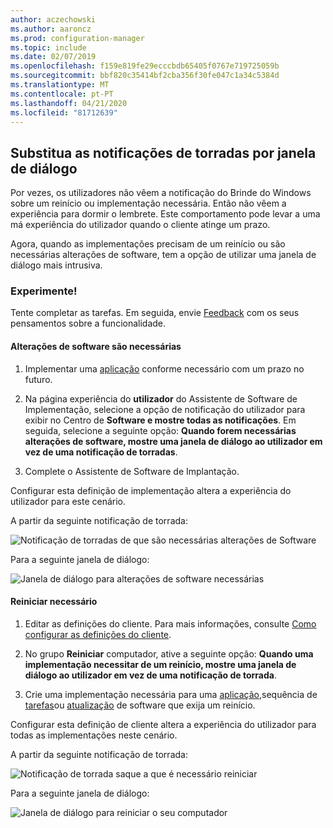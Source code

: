 ```yaml
---
author: aczechowski
ms.author: aaroncz
ms.prod: configuration-manager
ms.topic: include
ms.date: 02/07/2019
ms.openlocfilehash: f159e819fe29ecccbdb65405f0767e719725059b
ms.sourcegitcommit: bbf820c35414bf2cba356f30fe047c1a34c5384d
ms.translationtype: MT
ms.contentlocale: pt-PT
ms.lasthandoff: 04/21/2020
ms.locfileid: "81712639"
---
```

## <a name="replace-toast-notifications-with-dialog-window"></a><a name="bkmk_impact"></a>Substitua as notificações de torradas por janela de diálogo
<!--3555947-->

Por vezes, os utilizadores não vêem a notificação do Brinde do Windows sobre um reinício ou implementação necessária. Então não vêem a experiência para dormir o lembrete. Este comportamento pode levar a uma má experiência do utilizador quando o cliente atinge um prazo.

Agora, quando as implementações precisam de um reinício ou são necessárias alterações de software, tem a opção de utilizar uma janela de diálogo mais intrusiva. 


### <a name="try-it-out"></a>Experimente!

Tente completar as tarefas. Em seguida, envie [Feedback](../../../../understand/find-help.md#product-feedback) com os seus pensamentos sobre a funcionalidade.


#### <a name="software-changes-are-required"></a>Alterações de software são necessárias

1. Implementar uma [aplicação](../../../../../apps/deploy-use/deploy-applications.md) conforme necessário com um prazo no futuro.  

2. Na página experiência do **utilizador** do Assistente de Software de Implementação, selecione a opção de notificação do utilizador para exibir no Centro de **Software e mostre todas as notificações**. Em seguida, selecione a seguinte opção: **Quando forem necessárias alterações de software, mostre uma janela de diálogo ao utilizador em vez de uma notificação de torradas**.  

3. Complete o Assistente de Software de Implantação.

Configurar esta definição de implementação altera a experiência do utilizador para este cenário.

A partir da seguinte notificação de torrada:

![Notificação de torradas de que são necessárias alterações de Software](../../media/3555947-required-toast.png)  

Para a seguinte janela de diálogo:

![Janela de diálogo para alterações de software necessárias](../../media/3555947-required-dialog.png)


#### <a name="restart-required"></a>Reiniciar necessário

1. Editar as definições do cliente. Para mais informações, consulte [Como configurar as definições do cliente](../../../../clients/deploy/configure-client-settings.md).  

2. No grupo **Reiniciar** computador, ative a seguinte opção: **Quando uma implementação necessitar de um reinício, mostre uma janela de diálogo ao utilizador em vez de uma notificação de torrada**.  

3. Crie uma implementação necessária para uma [aplicação,](../../../../../apps/deploy-use/deploy-applications.md)sequência de [tarefas](../../../../../osd/deploy-use/deploy-a-task-sequence.md)ou [atualização](../../../../../sum/deploy-use/deploy-software-updates.md) de software que exija um reinício.  

Configurar esta definição de cliente altera a experiência do utilizador para todas as implementações neste cenário.

A partir da seguinte notificação de torrada:

![Notificação de torrada saque a que é necessário reiniciar](../../media/3555947-restart-toast.png)  

Para a seguinte janela de diálogo:

![Janela de diálogo para reiniciar o seu computador](../../media/3555947-restart-dialog.png)

